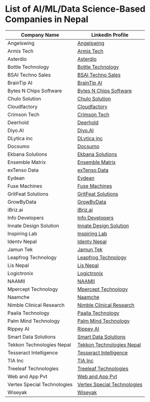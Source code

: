 # List of AI/ML/Data Science-Based Companies in Nepal

| Company Name                          | LinkedIn Profile                                     |
|---------------------------------------|------------------------------------------------------|
| Angelswing                            | [Angelswing](https://www.linkedin.com/company/angelswing/)         |
| Armis Tech                            | [Armis Tech](https://www.linkedin.com/company/armistech/)          |
| Asterdio                              | [Asterdio](https://www.linkedin.com/company/asterdio/)             |
| Bottle Technology                     | [Bottle Technology](https://www.linkedin.com/company/bottle-technology/)  |
| BSAI Techno Sales                     | [BSAI Techno Sales](https://www.linkedin.com/company/bsaitechnosales/)  |
| BrainTip AI                           | [BrainTip AI](https://www.linkedin.com/company/braintip-ai/)        |
| Bytes N Chips Software                 | [Bytes N Chips Software](https://www.linkedin.com/company/bytes-n-chips-software/)  |
| Chulo Solution                         | [Chulo Solution](https://www.linkedin.com/company/chulo-solution/)   |
| Cloudfactory                           | [Cloudfactory](https://www.linkedin.com/company/cloudfactory-com/)   |
| Crimson Tech                           | [Crimson Tech](https://www.linkedin.com/company/crimson-tech-nepal/)  |
| Deerhold                               | [Deerhold](https://www.linkedin.com/company/deerhold/)            |
| Diyo.AI                                | [Diyo.AI](https://www.linkedin.com/company/diyoai/)             |
| DLytica inc                            | [DLytica inc](https://www.linkedin.com/company/dlytica/)          |
| Docsumo                               | [Docsumo](https://www.linkedin.com/company/docsumoai/)            |
| Ekbana Solutions                       | [Ekbana Solutions](https://www.linkedin.com/company/ekbana-solutions-pte--ltd/) |
| Ensemble Matrix                        | [Ensemble Matrix](https://www.linkedin.com/company/ensemblematrix/)   |
| exTenso Data                           | [exTenso Data](https://www.linkedin.com/company/extensodata/)       |
| Eydean                                | [Eydean](https://www.linkedin.com/company/eydeaninc/)            |
| Fuse Machines                          | [Fuse Machines](https://www.linkedin.com/company/fusemachines/)      |
| GritFeat Solutions                      | [GritFeat Solutions](https://www.linkedin.com/company/gritfeat-solutions/) |
| GrowByData                             | [GrowByData](https://www.linkedin.com/company/growbydata/)         |
| iBriz.ai                               | [iBriz.ai](https://www.linkedin.com/company/ibriz-ai/)           |
| Info Developers                         | [Info Developers](https://www.linkedin.com/company/infodevelopers-pvt-ltd/) |
| Innate Design Solution                  | [Innate Design Solution](https://www.linkedin.com/company/innate-design-solution-pvt-ltd/) |
| Inspiring Lab                           | [Inspiring Lab](https://www.linkedin.com/company/inspiring-lab/)      |
| Identv Nepal                           | [Identv Nepal](https://www.linkedin.com/company/identvnepal/)        |
| Jamun Tek                              | [Jamun Tek](https://www.linkedin.com/company/jamuntek/)          |
| Leapfrog Technology                     | [Leapfrog Technology](https://www.linkedin.com/company/lftechnology/)   |
| Lis Nepal                              | [Lis Nepal](https://www.linkedin.com/company/lis-nepal-pvt-ltd/)      |
| Logictronix                            | [Logictronix](https://www.linkedin.com/company/logictronix/)       |
| NAAMII                                | [NAAMII](https://www.naamii.org.np/)                         |
| Mpercept Technology                     | [Mpercept Technology](https://www.linkedin.com/company/mpercept-technology/) |
| Naamche                                | [Naamche](https://www.linkedin.com/company/naamche/)           |
| Nimble Clinical Research                | [Nimble Clinical Research](https://www.linkedin.com/company/nimble-cr/)    |
| Paaila Technology                       | [Paaila Technology](https://www.linkedin.com/company/paaila-technology/)  |
| Palm Mind Technology                    | [Palm Mind Technology](https://www.linkedin.com/company/palm-mind-technology/) |
| Rippey AI                              | [Rippey AI](https://www.linkedin.com/company/rippey/)          |
| Smart Data Solutions                     | [Smart Data Solutions](https://www.linkedin.com/company/smart-data-solutions/life/smartlife/) |
| Tekkon Technologies Nepal               | [Tekkon Technologies Nepal](https://www.linkedin.com/company/tekkontech/)  |
| Tesseract Intelligence                   | [Tesseract Intelligence](https://www.linkedin.com/company/tesseract-intelligence/) |
| TIA Inc                                | [TIA Inc](https://www.linkedin.com/company/taigroup/)          |
| Treeleaf Technologies                    | [Treeleaf Technologies](https://www.linkedin.com/company/treeleafai/)   |
| Web and App Pvt                         | [Web and App Pvt](https://www.linkedin.com/company/web-and-app-pvt-ltd/)   |
| Vertex Special Technologies             | [Vertex Special Technologies](https://www.linkedin.com/company/vertex-special-technologies/) |
| Wiseyak                                | [Wiseyak](https://www.linkedin.com/company/wiseyakinc/)         |
